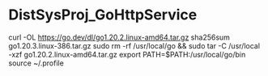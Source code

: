 # DistSysProj_GoHttpService


<!-- go installation in master commmands -->
curl -OL https://go.dev/dl/go1.20.2.linux-amd64.tar.gz
sha256sum go1.20.3.linux-386.tar.gz
sudo rm -rf /usr/local/go && sudo tar -C /usr/local -xzf go1.20.2.linux-amd64.tar.gz
export PATH=$PATH:/usr/local/go/bin
source ~/.profile